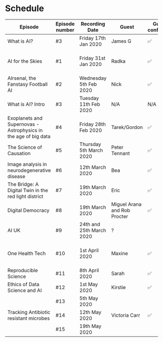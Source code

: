 Schedule
======

| Episode |Episode number| Recording Date | Guest | Guest confirmed | Room/Calendar booked | Lead Interviewer | 2nd Interviewer | Recorded| Edited| Release date |
|---|---|---|---|---|---|---|---|---|---|---|
|What is AI?|#3|Friday 17th Jan 2020 | James G| ✅|✅| N/A | N/A |✅|||
| AI for the Skies|#1| Friday 31st Jan 2020|Radka|✅|✅| Tarek | Ed |✅|✅|Week of 9th March 2020?|
|AIrsenal, the Fanstasy Football AI|#2|Wednesday 5th Feb 2020| Nick|✅|✅| Ben | Effie |✅|✅||
|What is AI? Intro|#3|Tuesday 11th Feb 2020| N/A|N/A|✅| Ed| Effie |✅|||
| Exoplanets and Supernovas - Astrophysics in the age of big data |#4|Friday 28th Feb 2020 |Tarek/Gordon| ✅| ✅|Ed| Effie|✅|✅||
| The Science of Causation|#5| Thursday 5th March 2020| Peter Tennant| ✅ | ✅| Ed | Effie |✅|||
|Image analysis in neurodegenerative disease|#6|12th March 2020|Bea|✅|✅|Ed|Tarek||||
|The Bridge: A Digital Twin in the red light district|#7|19th March 2020|Eric|✅|✅|Ed|Ben (TBC)||||
| Digital Democracy | #8 | 19th March 2020| Miguel Arana and Rob Procter| ✅ | ✅| Ed | Effie ||||
| AI UK |#9| 24th and 25th March 2020 | ? | | | Ed|?||||
|One Health Tech|#10|1st April 2020|Maxine|✅|✅|Ed|Effie (TBC) may be combined with AI UK||||
|Reproducible Science|#11|8th April 2020|Sarah|✅|✅|Tarek|Ed||||
|Ethics of Data Science and AI|#12|1st May 2020|Kirstie|✅|✅|Ed|Ben (TBC)||||
||#13|5th May 2020|||✅||||||
|Tracking Antibiotic resistant microbes|#14|12th May 2020|Victoria Carr|✅|✅||||||
||#15|19th May 2020|||✅||||||
